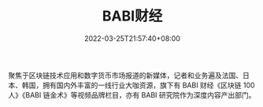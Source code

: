 ﻿---
weight: 
title: "BABI财经"
description: "聚焦于区块链技术应用和数字货币市场报道的新媒体，记者和业务遍及法国、日本、韩国，拥有国内外丰富的一线行业大咖资源，旗下有 BABI 财经《区块链 100 人》《BABI 链金术》等视..."
date: 2022-03-25T21:57:40+08:00
lastmod: 2022-03-25T16:45:40+08:00
draft: false
authors: ["Metabd"]
featuredImage: "babicaijing.jpg"
link: ""
tags: ["元宇宙资讯","BABI财经"]
categories: ["navigation"]
navigation: ["元宇宙资讯"]
lightgallery: true
toc: true
pinned: false
recommend: false
recommend1: false
---
聚焦于区块链技术应用和数字货币市场报道的新媒体，记者和业务遍及法国、日本、韩国，拥有国内外丰富的一线行业大咖资源，旗下有 BABI 财经《区块链 100 人》《BABI 链金术》等视频品牌栏目，亦有 BABI 研究院作为深度内容产出部门。
